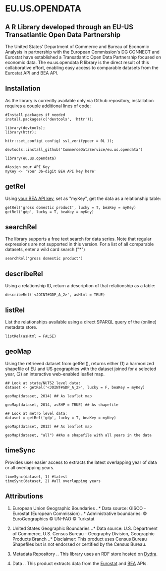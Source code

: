 # EU.US.OPENDATA 
## A R Library developed through an EU-US Transatlantic Open Data Partnership
The United States' Department of Commerce and Bureau of Economic Analysis in partnership with the European Commission's DG CONNECT and Eurostat have established a Transatlantic Open Data Partnership focused on economic data. The eu.us.opendata R library is the direct result of this collaborative effort, enabling easy access to comparable datasets from the Eurostat API and BEA API. 

## Installation
As the library is currently available only via Github repository, installation requires a couple additional lines of code:

```{r install} 
#Install packages if needed
install.packages(c('devtools', 'httr'));

library(devtools);
library(httr);

httr::set_config( config( ssl_verifypeer = 0L ));

devtools::install_github('CommerceDataService/eu.us.opendata') 

library(eu.us.opendata)

#Assign your API Key 
myKey <- 'Your 36-digit BEA API key here'

```

## getRel
Using [your BEA API key](http://www.bea.gov/API/signup/index.cfm), set as "myKey", get the data as a relationship table:
```{r getRel}
getRel('gross domestic product', lucky = T, beaKey = myKey)
getRel('gdp', lucky = T, beaKey = myKey)
```

## searchRel
The library supports a free text search for data series. Note that regular expressions are not supported in this version. For a list of all comparable datasets, enter a wild card search ("*")

```{r searchRel}
searchRel('gross domestic product')

```

## describeRel
Using a relationship ID, return a description of that relationship as a table:
```{r describeRel}
describeRel('<JOINT#GDP_A_2>', asHtml = TRUE)
```
 
## listRel
 List the relationships available using a direct SPARQL query of the (online) metadata store. 
```{r listRel}
listRel(asHtml = FALSE)
```

 
## geoMap
 Using the retrieved dataset from getRel(), returns either (1) a harmonized shapefile of EU and US geographies with the dataset joined for a selected year, (2) an interactive web-enabled leaflet map.
```{r geoMap}
## Look at state/NUTS2 level data:
dataset <- getRel('<JOINT#GDP_A_2>', lucky = F, beaKey = myKey)

geoMap(dataset, 2014) ## As leaflet map

geoMap(dataset, 2014, asSHP = TRUE) ## As shapefile

## Look at metro level data:
dataset = getRel('gdp', lucky = T, beaKey = myKey)

geoMap(dataset, 2012) ## As leaflet map

geoMap(dataset, "all") ##As a shapefile with all years in the data

```

## timeSync
Provides user easier access to extracts the latest overlapping year of data or all overlapping years.
```{r timeSync}
timeSync(dataset, 1) #latest
timeSync(dataset, 2) #all overlapping years
```

## Attributions
1. European Union Geographic Boundaries
..* Data source: GISCO - Eurostat (European Commission)
..* Administrative boundaries: © EuroGeographics © UN-FAO © Turkstat

2. United States Geographic Boundaries
..* Data source: U.S. Department of Commerce, U.S. Census Bureau - Geography Division, Geographic Products Branch
..* Disclaimer: This product uses Census Bureau Shapefiles but is not endorsed or certified by the Census Bureau.
 <!---see https://meta.geo.census.gov/data/existing/decennial/GEO/CPMB/boundary/2016gz/county_20/cb_2015_us_county_20m.shp.ea.iso.xml and https://www.census.gov/geo/maps-data/data/cbf/cbf_state.html and https://catalog.data.gov/dataset/2015-cartographic-boundary-file-metropolitan-statistical-area-micropolitan-statistical-area-for and https://www2.census.gov/geo/pdfs/maps-data/data/tiger/tgrshp2015/TGRSHP2015_TechDoc.pdf--->

3. Metadata Repository
.. This library uses an RDF store hosted on [Dydra](https://dydra.com).

4. Data
.. This product extracts data from the [Eurostat](http://ec.europa.eu/eurostat/web/sdmx-web-services/rest-sdmx-2.1) and [BEA](http://ec.europa.eu/eurostat/web/sdmx-web-services/rest-sdmx-2.1) APIs.
